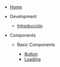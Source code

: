 - [Home](/docs/home.md)

- Development

  - [Introducción](/docs/intro.md)

- Components

  - Basic Components

    - [Button](/Button/Button.md)
    - [Loading](/Loading/Loading.md)
